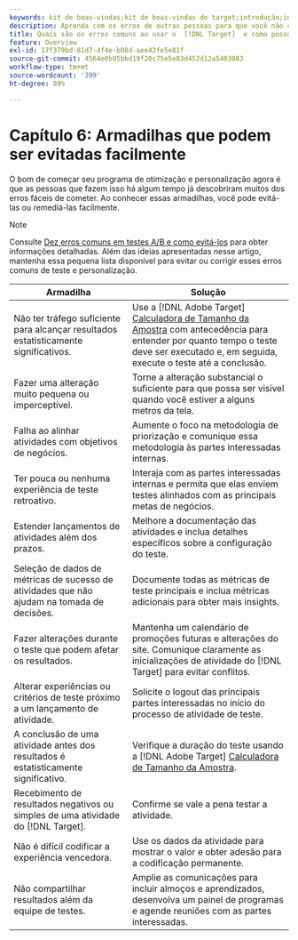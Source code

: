 ```yaml
---
keywords: kit de boas-vindas;kit de boas-vindas do target;introdução;introdução do
description: Aprenda com os erros de outras pessoas para que você não cometa os mesmos ao usar o Adobe  [!DNL Target]  como parte da sua estratégia de teste e personalização.
title: Quais são os erros comuns ao usar o  [!DNL Target]  e como posso evitá-los?
feature: Overview
exl-id: 17f379bd-81d7-4f4e-b08d-aee42fe5e81f
source-git-commit: 4564e0b95bbd19f20c75e5e83d452d12a5403083
workflow-type: tm+mt
source-wordcount: '399'
ht-degree: 89%

---
```


# Capítulo 6: Armadilhas que podem ser evitadas facilmente

O bom de começar seu programa de otimização e personalização agora é que as pessoas que fazem isso há algum tempo já descobriram muitos dos erros fáceis de cometer. Ao conhecer essas armadilhas, você pode evitá-las ou remediá-las facilmente.

>[!NOTE]
>
>Consulte [Dez erros comuns em testes A/B e como evitá-los](/help/main/c-activities/t-test-ab/common-ab-testing-pitfalls.md) para obter informações detalhadas. Além das ideias apresentadas nesse artigo, mantenha essa pequena lista disponível para evitar ou corrigir esses erros comuns de teste e personalização.

| Armadilha | Solução |
| --- | --- |
| Não ter tráfego suficiente para alcançar resultados estatisticamente significativos. | Use a [!DNL Adobe Target] [Calculadora de Tamanho da Amostra](/help/main/c-activities/t-test-ab/sample-size-determination.md#section_6B8725BD704C4AFE939EF2A6B6E834E6) com antecedência para entender por quanto tempo o teste deve ser executado e, em seguida, execute o teste até a conclusão. |
| Fazer uma alteração muito pequena ou imperceptível. | Torne a alteração substancial o suficiente para que possa ser visível quando você estiver a alguns metros da tela. |
| Falha ao alinhar atividades com objetivos de negócios. | Aumente o foco na metodologia de priorização e comunique essa metodologia às partes interessadas internas. |
| Ter pouca ou nenhuma experiência de teste retroativo. | Interaja com as partes interessadas internas e permita que elas enviem testes alinhados com as principais metas de negócios. |
| Estender lançamentos de atividades além dos prazos. | Melhore a documentação das atividades e inclua detalhes específicos sobre a configuração do teste. |
| Seleção de dados de métricas de sucesso de atividades que não ajudam na tomada de decisões. | Documente todas as métricas de teste principais e inclua métricas adicionais para obter mais insights. |
| Fazer alterações durante o teste que podem afetar os resultados. | Mantenha um calendário de promoções futuras e alterações do site. Comunique claramente as inicializações de atividade do [!DNL Target] para evitar conflitos. |
| Alterar experiências ou critérios de teste próximo a um lançamento de atividade. | Solicite o logout das principais partes interessadas no início do processo de atividade de teste. |
| A conclusão de uma atividade antes dos resultados é estatisticamente significativo. | Verifique a duração do teste usando a [!DNL Adobe Target] [Calculadora de Tamanho da Amostra](/help/main/c-activities/t-test-ab/sample-size-determination.md#section_6B8725BD704C4AFE939EF2A6B6E834E6). |
| Recebimento de resultados negativos ou simples de uma atividade do [!DNL Target]. | Confirme se vale a pena testar a atividade. |
| Não é difícil codificar a experiência vencedora. | Use os dados da atividade para mostrar o valor e obter adesão para a codificação permanente. |
| Não compartilhar resultados além da equipe de testes. | Amplie as comunicações para incluir almoços e aprendizados, desenvolva um painel de programas e agende reuniões com as partes interessadas. |
